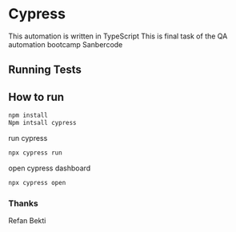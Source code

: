 # Cypress
This automation is written in TypeScript 
This is final task of the QA automation bootcamp Sanbercode


## Running Tests

## How to run

```bash
npm install
Npm intsall cypress
```


run cypress
```bash
npx cypress run
```

open cypress dashboard
```bash
npx cypress open
```

### Thanks
Refan Bekti

